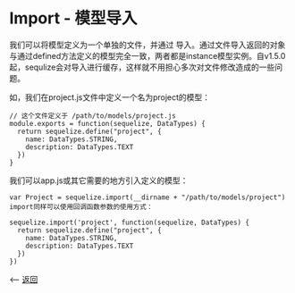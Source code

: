 # Import - 模型导入

我们可以将模型定义为一个单独的文件，并通过 导入。通过文件导入返回的对象与通过defined方法定义的模型完全一致，两者都是instance模型实例。自v1.5.0起，sequlize会对导入进行缓存，这样就不用担心多次对文件修改造成的一些问题。

如，我们在project.js文件中定义一个名为project的模型：

````
// 这个文件定义于 /path/to/models/project.js
module.exports = function(sequelize, DataTypes) {
  return sequelize.define("project", {
    name: DataTypes.STRING,
    description: DataTypes.TEXT
  })
}
````

我们可以app.js或其它需要的地方引入定义的模型：

````
var Project = sequelize.import(__dirname + "/path/to/models/project")
import同样可以使用回调函数参数的使用方式：

sequelize.import('project', function(sequelize, DataTypes) {
  return sequelize.define("project", {
    name: DataTypes.STRING,
    description: DataTypes.TEXT
  })
})
````



<-- [返回](../catalogue.md)